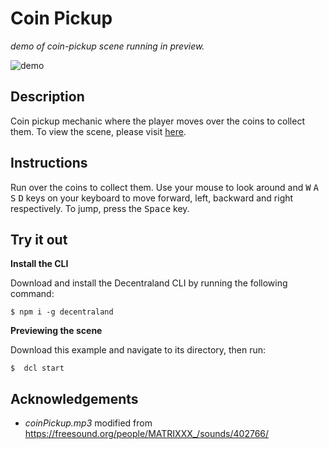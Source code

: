 # Coin Pickup
_demo of coin-pickup scene running in preview._

![demo](https://github.com/decentraland-scenes/coin-pickup/blob/master/screenshots/coin-pickup.gif)

## Description
Coin pickup mechanic where the player moves over the coins to collect them. To view the scene, please visit [here](https://coin-pickup.vercel.app/).

## Instructions
Run over the coins to collect them. Use your mouse to look around and <kbd>W</kbd> <kbd>A</kbd> <kbd>S</kbd> <kbd>D</kbd> keys on your keyboard to move forward, left, backward and right respectively. To jump, press the <kbd>Space</kbd> key.

## Try it out

**Install the CLI**

Download and install the Decentraland CLI by running the following command:

```
$ npm i -g decentraland
```

**Previewing the scene**

Download this example and navigate to its directory, then run:

```
$  dcl start
```

## Acknowledgements

- _coinPickup.mp3_ modified from https://freesound.org/people/MATRIXXX_/sounds/402766/ 
